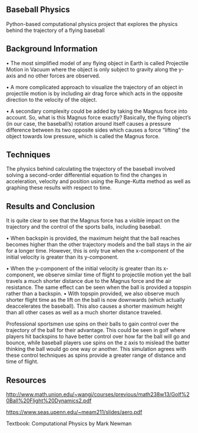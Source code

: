 ## Baseball Physics
Python-based computational physics project that explores the physics behind the trajectory of a flying baseball

## Background Information

• The most simplified model of any flying object in Earth is called Projectile Motion in Vacuum where the object is only subject to gravity along the y-axis and no other forces are observed.

• A more complicated approach to visualize the trajectory of an object in projectile motion is by including air drag force which acts in the opposite direction to the velocity of the object.

• A secondary complexity could be added by taking the Magnus force into account. So, what is this Magnus force exactly? Basically, the flying object’s (in our case, the baseball’s) rotation around itself causes a pressure difference between its two opposite sides which causes a force “lifting” the object towards low pressure, which is called the Magnus force.

## Techniques

The physics behind calculating the trajectory of the baseball involved solving a second-order differential equation to find the changes in acceleration, velocity and position using the Runge-Kutta method as well as graphing these results with respect to time.

## Results and Conclusion

It is quite clear to see that the Magnus force has a visible impact on the trajectory and the control of the sports balls, including baseball.

• When backspin is provided, the maximum height that the ball reaches becomes higher than the other trajectory models and the ball stays in the air for a longer time. However, this is only true when the x-component of the initial velocity is greater than its y-component.

• When the y-component of the initial velocity is greater than its x-component, we observe similar time of flight to projectile motion yet the ball travels a much shorter distance due to the Magnus force and the air resistance. The same effect can be seen when the ball is provided a topspin rather than a backspin.
• With topspin provided, we also observe much shorter flight time as the lift on the ball is now downwards (which actually deaccelerates the baseball). This also causes a shorter maximum height than all other cases as well as a much shorter distance traveled.

Professional sportsmen use spins on their balls to gain control over the trajectory of the ball for their advantage. This could be seen in golf where players hit backspins to have better control over how far the ball will go and bounce, while baseball players use spins on the z axis to mislead the batter thinking the ball would go one way or another. This simulation agrees with these control techniques as spins provide a greater range of distance and time of flight.

## Resources

http://www.math.union.edu/~wangj/courses/previous/math238w13/Golf%20Ball%20Flight%20Dynamics2.pdf

https://www.seas.upenn.edu/~meam211/slides/aero.pdf

Textbook: Computational Physics by Mark Newman
